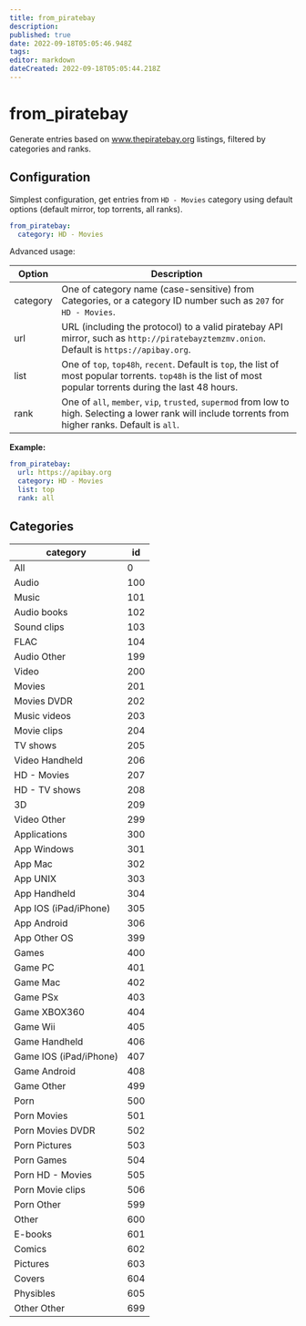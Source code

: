 ```yaml
---
title: from_piratebay
description: 
published: true
date: 2022-09-18T05:05:46.948Z
tags: 
editor: markdown
dateCreated: 2022-09-18T05:05:44.218Z
---
```


# from_piratebay
Generate entries based on www.thepiratebay.org listings, filtered by categories and ranks.

## Configuration
Simplest configuration, get entries from `HD - Movies` category using default options (default mirror, top torrents, all ranks).
```yaml
from_piratebay:
  category: HD - Movies
```
Advanced usage:

| Option | Description |
| --- | --- |
| category | One of category name (case-sensitive) from Categories, or a category ID number such as `207` for `HD - Movies`. |
| url | URL (including the protocol) to a valid piratebay API mirror, such as `http://piratebayztemzmv.onion`. Default is `https://apibay.org`. |
| list | One of `top`, `top48h`, `recent`. Default is `top`, the list of most popular torrents. `top48h` is the list of most popular torrents during the last 48 hours. |
| rank | One of `all`, `member`, `vip`, `trusted`, `supermod` from low to high. Selecting a lower rank will include torrents from higher ranks. Default is `all`. |
**Example:**
```yaml
from_piratebay:
  url: https://apibay.org
  category: HD - Movies
  list: top
  rank: all
```

## Categories
|category | id|
|--|--|
|All| 0|
|Audio| 100|
|Music| 101|
|Audio books| 102|
|Sound clips| 103|
|FLAC| 104|
|Audio Other| 199|
|Video| 200|
|Movies| 201|
|Movies DVDR| 202|
|Music videos| 203|
|Movie clips| 204|
|TV shows| 205|
|Video Handheld| 206|
|HD - Movies| 207|
|HD - TV shows| 208|
|3D| 209|
|Video Other| 299|
|Applications| 300|
|App Windows| 301|
|App Mac| 302|
|App UNIX| 303|
|App Handheld| 304|
|App IOS (iPad/iPhone)| 305|
|App Android| 306|
|App Other OS| 399|
|Games| 400|
|Game PC| 401|
|Game Mac| 402|
|Game PSx| 403|
|Game XBOX360| 404|
|Game Wii| 405|
|Game Handheld| 406|
|Game IOS (iPad/iPhone)| 407|
|Game Android| 408|
|Game Other| 499|
|Porn| 500|
|Porn Movies| 501|
|Porn Movies DVDR| 502|
|Porn Pictures| 503|
|Porn Games| 504|
|Porn HD - Movies| 505|
|Porn Movie clips| 506|
|Porn Other| 599|
|Other| 600|
|E-books| 601|
|Comics| 602|
|Pictures| 603|
|Covers| 604|
|Physibles| 605|
|Other Other| 699|
